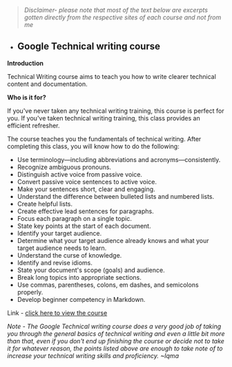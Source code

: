 > *Disclaimer- please note that most of the text below are excerpts gotten directly from the respective sites of each course and not from me*
>


- ## **Google Technical writing course**

**Introduction** 

Technical Writing course aims to teach you how to write clearer technical content and documentation.

**Who is it for?**

If you've never taken any technical writing training, this course is perfect for you. If you've taken technical writing training, this class provides an efficient refresher.

The course teaches you the fundamentals of technical writing. After completing this class, you will know how to do the following:

- Use terminology—including abbreviations and acronyms—consistently.
- Recognize ambiguous pronouns.
- Distinguish active voice from passive voice.
- Convert passive voice sentences to active voice.
- Make your sentences short, clear and engaging.
- Understand the difference between bulleted lists and numbered lists.
- Create helpful lists.
- Create effective lead sentences for paragraphs.
- Focus each paragraph on a single topic.
- State key points at the start of each document.
- Identify your target audience.
- Determine what your target audience already knows and what your target audience needs to learn.
- Understand the curse of knowledge.
- Identify and revise idioms.
- State your document's scope (goals) and audience.
- Break long topics into appropriate sections.
- Use commas, parentheses, colons, em dashes, and semicolons properly.
- Develop beginner competency in Markdown.

Link - [click here to view the course](https://developers.google.com/tech-writing/overview) 




*Note - The Google Technical writing course does a very good job of taking you through the general basics of technical writing and even a little bit more than that, even if you don't end up finishing the course or decide not to take it for whatever reason, the points listed above are enough to take note of to increase your technical writing skills and proficiency.                                 ~Iqma*
